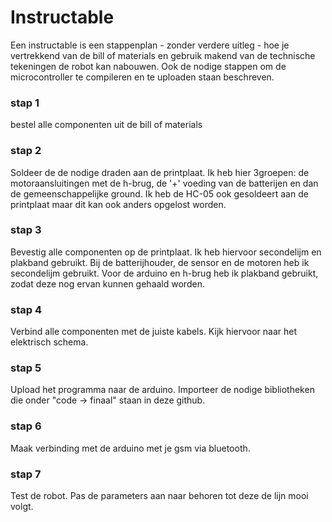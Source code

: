 # Instructable

Een instructable is een stappenplan - zonder verdere uitleg - hoe je vertrekkend van de bill of materials en gebruik makend van de technische tekeningen de robot kan nabouwen. Ook de nodige stappen om de microcontroller te compileren en te uploaden staan beschreven.  

### stap 1
bestel alle componenten uit de bill of materials  

### stap 2
Soldeer de de nodige draden aan de printplaat. Ik heb hier 3groepen: de motoraansluitingen met de h-brug, de '+' voeding van de batterijen en dan de gemeenschappelijke ground. Ik heb de HC-05 ook gesoldeert aan de printplaat maar dit kan ook anders opgelost worden.

### stap 3
Bevestig alle componenten op de printplaat. Ik heb hiervoor secondelijm en plakband gebruikt. Bij de batterijhouder, de sensor en de motoren heb ik secondelijm gebruikt. Voor de arduino en h-brug heb ik plakband gebruikt, zodat deze nog ervan kunnen gehaald worden. 

### stap 4
Verbind alle componenten met de juiste kabels. Kijk hiervoor naar het elektrisch schema.

### stap 5
Upload het programma naar de arduino. Importeer de nodige bibliotheken die onder "code -> finaal" staan in deze github.

### stap 6
Maak verbinding met de arduino met je gsm via bluetooth.

### stap 7
Test de robot. Pas de parameters aan naar behoren tot deze de lijn mooi volgt.
